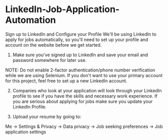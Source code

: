 # LinkedIn-Job-Application-Automation

Sign up to LinkedIn and Configure your Profile
We'll be using LinkedIn to apply for jobs automatically, so you'll need to set up your profile and account on the website before we get started.

1. Make sure you've signed up to LinkedIn and save your email and password somewhere for later use.

NOTE: Do not enable 2-factor authentication/phone number verification while we are using Selenium. If you don't want to use your primary account for this project, feel free to set up a new LinkedIn account.

2. Companies who look at your application will look through your LinkedIn profile to see if you have the skills and necessary work experience. If you are serious about applying for jobs make sure you update your LinkedIn Profile.

3. Upload your resume by going to:

Me -> Settings & Privacy -> Data privacy -> Job seeking preferences -> Job application settings
